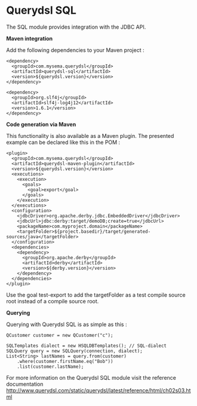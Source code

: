 # Querydsl SQL #

The SQL module provides integration with the JDBC API.

**Maven integration**

 Add the following dependencies to your Maven project :

    <dependency>
      <groupId>com.mysema.querydsl</groupId>
      <artifactId>querydsl-sql</artifactId>
      <version>${querydsl.version}</version>
    </dependency>    
            
    <dependency>
      <groupId>org.slf4j</groupId>
      <artifactId>slf4j-log4j12</artifactId>
      <version>1.6.1</version>
    </dependency>   

**Code generation via Maven**

This functionality is also available as a Maven plugin. The presented example can be declared like this in the POM :
   
    <plugin>
      <groupId>com.mysema.querydsl</groupId>
      <artifactId>querydsl-maven-plugin</artifactId>
      <version>${querydsl.version}</version>
      <executions>
        <execution>
          <goals>
            <goal>export</goal>
          </goals>
        </execution>            
      </executions>
      <configuration>
        <jdbcDriver>org.apache.derby.jdbc.EmbeddedDriver</jdbcDriver>
        <jdbcUrl>jdbc:derby:target/demoDB;create=true</jdbcUrl>
        <packageName>com.myproject.domain</packageName>
        <targetFolder>${project.basedir}/target/generated-sources/java</targetFolder> 
      </configuration>
      <dependencies>
        <dependency>
          <groupId>org.apache.derby</groupId>
          <artifactId>derby</artifactId>
          <version>${derby.version}</version>
        </dependency>
      </dependencies>
    </plugin>  

Use the goal test-export to add the targetFolder as a test compile source root instead of a compile source root.

**Querying**

Querying with Querydsl SQL is as simple as this :
 
    QCustomer customer = new QCustomer("c");

    SQLTemplates dialect = new HSQLDBTemplates(); // SQL-dialect
    SQLQuery query = new SQLQuery(connection, dialect); 
    List<String> lastNames = query.from(customer)
        .where(customer.firstName.eq("Bob"))
        .list(customer.lastName);
        
For more information on the Querydsl SQL module visit the reference documentation http://www.querydsl.com/static/querydsl/latest/reference/html/ch02s03.html
